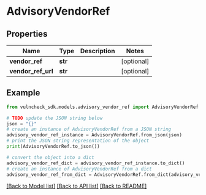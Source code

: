 # AdvisoryVendorRef


## Properties

Name | Type | Description | Notes
------------ | ------------- | ------------- | -------------
**vendor_ref** | **str** |  | [optional] 
**vendor_ref_url** | **str** |  | [optional] 

## Example

```python
from vulncheck_sdk.models.advisory_vendor_ref import AdvisoryVendorRef

# TODO update the JSON string below
json = "{}"
# create an instance of AdvisoryVendorRef from a JSON string
advisory_vendor_ref_instance = AdvisoryVendorRef.from_json(json)
# print the JSON string representation of the object
print(AdvisoryVendorRef.to_json())

# convert the object into a dict
advisory_vendor_ref_dict = advisory_vendor_ref_instance.to_dict()
# create an instance of AdvisoryVendorRef from a dict
advisory_vendor_ref_from_dict = AdvisoryVendorRef.from_dict(advisory_vendor_ref_dict)
```
[[Back to Model list]](../README.md#documentation-for-models) [[Back to API list]](../README.md#documentation-for-api-endpoints) [[Back to README]](../README.md)


